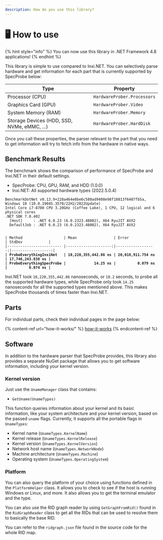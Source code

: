```yaml
---
description: How do you use this library?
---
```


# 🖥 How to use

{% hint style="info" %}
You can now use this library in .NET Framework 4.8 applications!
{% endhint %}

This library is simple to use compared to Inxi.NET. You can selectively parse hardware and get information for each part that is currently supported by SpecProbe below:

<table><thead><tr><th width="267">Type</th><th>Property</th></tr></thead><tbody><tr><td>Processor (CPU)</td><td><code>HardwareProber.Processors</code></td></tr><tr><td>Graphics Card (GPU)</td><td><code>HardwareProber.Video</code></td></tr><tr><td>System Memory (RAM)</td><td><code>HardwareProber.Memory</code></td></tr><tr><td>Storage Devices (HDD, SSD, NVMe, eMMC, ...)</td><td><code>HardwareProber.HardDisk</code></td></tr></tbody></table>

Once you call these properties, the parser relevant to the part that you need to get information will try to fetch info from the hardware in native ways.

## Benchmark Results

The benchmark shows the comparison of performance of SpecProbe and Inxi.NET in their default settings.

* SpecProbe: CPU, GPU, RAM, and HDD (1.0.0)
* Inxi.NET: All supported hardware types (2022.5.0.4)

<pre><code>BenchmarkDotNet v0.13.9+228a464e8be6c580ad9408e98f18813f6407fb5a, Windows 10 (10.0.19045.3570/22H2/2022Update)
Intel Core i7-8700 CPU 3.20GHz (Coffee Lake), 1 CPU, 12 logical and 6 physical cores
.NET SDK 7.0.402
  [Host]     : .NET 6.0.23 (6.0.2323.48002), X64 RyuJIT AVX2
  DefaultJob : .NET 6.0.23 (6.0.2323.48002), X64 RyuJIT AVX2


| Method                   | Mean                 | Error             | StdDev            |
|------------------------- |---------------------:|------------------:|------------------:|
<strong>| ProbeEverythingInxiNet   | 10,220,355,442.86 ns | 20,018,911.754 ns | 17,746,243.838 ns |
</strong><strong>| ProbeEverythingSpecProbe |             14.25 ns |          0.079 ns |          0.074 ns |
</strong></code></pre>

Inxi.NET took `10,220,355,442.86` nanoseconds, or `10.2` seconds, to probe all the supported hardware types, while SpecProbe only took `14.25` nanoseconds for all the supported types mentioned above. This makes SpecProbe thousands of times faster than Inxi.NET.

## Parts

For individual parts, check their individual pages in the page below:

{% content-ref url="how-it-works/" %}
[how-it-works](how-it-works/)
{% endcontent-ref %}

## Software

In addition to the hardware parser that SpecProbe provides, this library also provides a separate NuGet package that allows you to get software information, including your kernel version.

### Kernel version

Just use the `UnameManager` class that contains:

* `GetUname(UnameTypes)`

This function queries information about your kernel and its basic information, like your system architecture and your kernel version, based on the passed `uname` flags. Currently, it supports all the portable flags in `UnameTypes`:︎

* Kernel name (`UnameTypes.KernelName`)
* Kernel release (`UnameTypes.KernelRelease`)
* Kernel version (`UnameTypes.KernelVersion`)
* Network host name (`UnameTypes.NetworkNode`)
* Machine architecture (`UnameTypes.Machine`)
* Operating system (`UnameTypes.OperatingSystem`)

### Platform

You can also query the platform of your choice using functions defined in the `PlatformHelper` class. It allows you to check to see if the host is running Windows or Linux, and more. It also allows you to get the terminal emulator and the type.

You can also use the RID graph reader by using `GetGraphFromRid()` found in the `RidGraphReader` class to get all the RIDs that can be used to resolve them to basically the base RID.

You can refer to the `ridgraph.json` file found in the source code for the whole RID map.
